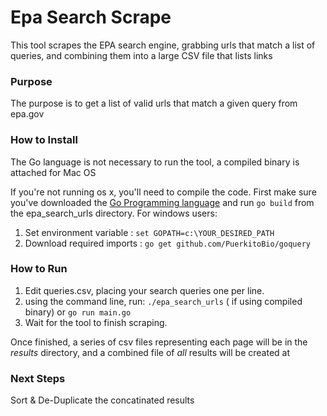 # Epa Search Scrape
This tool scrapes the EPA search engine, grabbing urls that match a list of queries, and combining them into a large CSV file that lists links

### Purpose

The purpose is to get a list of valid urls that match a given query from epa.gov

### How to Install

The Go language is not necessary to run the tool, a compiled binary is attached for Mac OS

If you're not running os x, you'll need to compile the code. First make sure you've downloaded the [Go Programming language](https://golang.org/dl) and run `go build` from the epa_search_urls directory.
For windows users:
1. Set environment variable : `set GOPATH=c:\YOUR_DESIRED_PATH`
2. Download required imports : `go get github.com/PuerkitoBio/goquery`
 
### How to Run 

1. Edit queries.csv, placing your search queries one per line.
2. using the command line, run:
	`./epa_search_urls` ( if using compiled binary) 
	or  `go run main.go`
3. Wait for the tool to finish scraping.


Once finished, a series of csv files representing each page will be in the *results* directory, and a combined file of *all* results will be created at


### Next Steps
Sort & De-Duplicate the concatinated results

